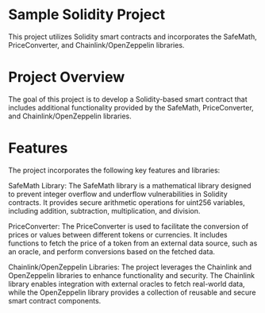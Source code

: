 # Sample Solidity Project

This project utilizes Solidity smart contracts and incorporates the SafeMath, PriceConverter, and Chainlink/OpenZeppelin libraries.

# Project Overview

The goal of this project is to develop a Solidity-based smart contract that includes additional functionality provided by the SafeMath, PriceConverter, and Chainlink/OpenZeppelin libraries.

# Features

The project incorporates the following key features and libraries:

SafeMath Library: The SafeMath library is a mathematical library designed to prevent integer overflow and underflow vulnerabilities in Solidity contracts. It provides secure arithmetic operations for uint256 variables, including addition, subtraction, multiplication, and division.

PriceConverter: The PriceConverter is used to facilitate the conversion of prices or values between different tokens or currencies. It includes functions to fetch the price of a token from an external data source, such as an oracle, and perform conversions based on the fetched data.

Chainlink/OpenZeppelin Libraries: The project leverages the Chainlink and OpenZeppelin libraries to enhance functionality and security. The Chainlink library enables integration with external oracles to fetch real-world data, while the OpenZeppelin library provides a collection of reusable and secure smart contract components.

